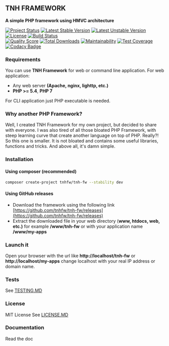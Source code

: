 ## TNH FRAMEWORK
**A simple PHP framework using HMVC architecture**

[![Project Status](http://opensource.box.com/badges/active.svg)](http://opensource.box.com/badges)
[![Latest Stable Version](https://poser.pugx.org/tnhfw/tnh-fw/v/stable)](https://packagist.org/packages/tnhfw/tnh-fw)
[![Latest Unstable Version](https://poser.pugx.org/tnhfw/tnh-fw/v/unstable)](https://packagist.org/packages/tnhfw/tnh-fw)
[![License](https://poser.pugx.org/tnhfw/tnh-fw/license)](https://packagist.org/packages/tnhfw/tnh-fw)
[![Build Status](https://img.shields.io/travis/tnhfw/tnh-fw/1.0.0-dev.svg?style=flat-square)](https://travis-ci.com/tnhfw/tnh-fw)  
[![Quality Score](https://img.shields.io/scrutinizer/g/tnhfw/tnh-fw.svg?style=flat-square)](https://scrutinizer-ci.com/g/tnhfw/tnh-fw)
[![Total Downloads](https://poser.pugx.org/tnhfw/tnh-fw/downloads)](https://packagist.org/packages/tnhfw/tnh-fw)
[![Maintainability](https://api.codeclimate.com/v1/badges/7cd6345e1f49603a0817/maintainability)](https://codeclimate.com/github/tnhfw/tnh-fw/maintainability)
[![Test Coverage](https://api.codeclimate.com/v1/badges/7cd6345e1f49603a0817/test_coverage)](https://codeclimate.com/github/tnhfw/tnh-fw/test_coverage)
[![Codacy Badge](https://api.codacy.com/project/badge/Grade/4545dafc7e3244bb8fed6b71f9089baf)](https://www.codacy.com/gh/tnhfw/tnh-fw?utm_source=github.com&amp;utm_medium=referral&amp;utm_content=tnhfw/tnh-fw&amp;utm_campaign=Badge_Grade)  

### Requirements 
You can use **TNH Framework** for web or command line application. For web application: 
- Any web server **(Apache, nginx, lighttp, etc.)**
- **PHP >= 5.4**, **PHP 7** 

For CLI application just PHP executable is needed. 

### Why another PHP Framework?
Well, I created TNH Framework for my own project, but decided to share with everyone.
I was also tired of all those bloated PHP Framework, with steep learning curve that create another language on top of PHP. Really?!
So this one is smaller. It is not bloated and contains some useful libraries, functions and tricks. And above all, it's damn simple.

### Installation
#### Using composer (recommended)
```bash
composer create-project tnhfw/tnh-fw --stability dev
```
#### Using GitHub releases
- Download the framework using the following link [https://github.com/tnhfw/tnh-fw/releases](https://github.com/tnhfw/tnh-fw/releases)
- Extract the downloaded file in your web directory (**www, htdocs, web, etc.)** for example **/www/tnh-fw** or with your application name **/www/my-apps**

### Launch it
Open your browser with the url like **http://localhost/tnh-fw** or **http://localhost/my-apps** change localhost with your real IP address or domain name.

### Tests
See [TESTING.MD](TESTING.MD)

### License
MIT License See [LICENSE.MD](LICENSE.MD)

### Documentation 
Read the doc
